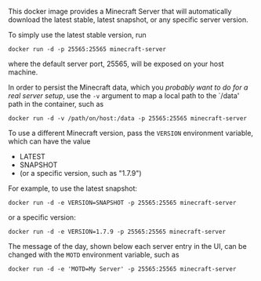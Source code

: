 This docker image provides a Minecraft Server that will automatically download the latest stable, latest snapshot, or any specific server version.

To simply use the latest stable version, run

    docker run -d -p 25565:25565 minecraft-server

where the default server port, 25565, will be exposed on your host machine.

In order to persist the Minecraft data, which you *probably want to do for a real server setup*, use the `-v` argument to map a local path to the `/data' path in the container, such as

    docker run -d -v /path/on/host:/data -p 25565:25565 minecraft-server

To use a different Minecraft version, pass the `VERSION` environment variable, which can have the value
* LATEST
* SNAPSHOT
* (or a specific version, such as "1.7.9")

For example, to use the latest snapshot:

    docker run -d -e VERSION=SNAPSHOT -p 25565:25565 minecraft-server

or a specific version:

    docker run -d -e VERSION=1.7.9 -p 25565:25565 minecraft-server

The message of the day, shown below each server entry in the UI, can be changed with the `MOTD` environment variable, such as

    docker run -d -e 'MOTD=My Server' -p 25565:25565 minecraft-server
